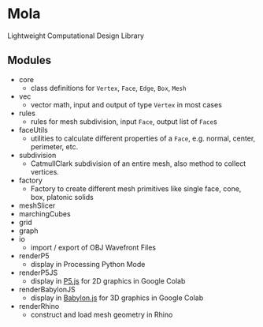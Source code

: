 # Mola
Lightweight Computational Design Library

## Modules
- core
  - class definitions for `Vertex`, `Face`, `Edge`, `Box`, `Mesh`
- vec
  - vector math, input and output of type `Vertex` in most cases
- rules
  - rules for mesh subdivision, input `Face`, output list of `Face`s
- faceUtils
  - utilities to calculate different properties of a `Face`, e.g. normal, center, perimeter, etc.
- subdivision
  - CatmullClark subdivision of an entire mesh, also method to collect vertices.
- factory
  - Factory to create different mesh primitives like single face, cone, box, platonic solids
- meshSlicer
- marchingCubes
- grid
- graph
- io
  - import / export of OBJ Wavefront Files
- renderP5
  - display in Processing Python Mode
- renderP5JS
  - display in [P5.js](http://p5js.org) for 2D graphics in Google Colab
- renderBabylonJS
  - display in [Babylon.js](https://www.babylonjs.com) for 3D graphics in Google Colab
- renderRhino
  - construct and load mesh geometry in Rhino
